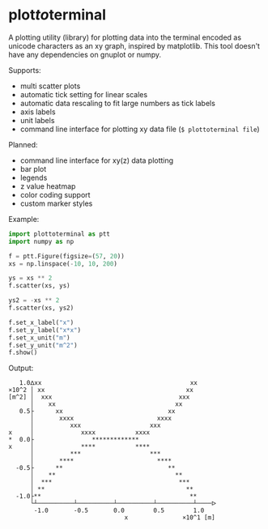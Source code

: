 # plot*to*terminal
A plotting utility (library) for plotting data into the terminal encoded as
unicode characters as an xy graph, inspired by matplotlib. This tool doesn't
have any dependencies on gnuplot or numpy.

Supports:
* multi scatter plots
* automatic tick setting for linear scales
* automatic data rescaling to fit large numbers as tick labels
* axis labels
* unit labels
* command line interface for plotting xy data file (`$ plottoterminal file`)

Planned:
* command line interface for xy(z) data plotting
* bar plot
* legends
* z value heatmap
* color coding support
* custom marker styles

Example:
```python
import plottoterminal as ptt
import numpy as np

f = ptt.Figure(figsize=(57, 20))
xs = np.linspace(-10, 10, 200)

ys = xs ** 2
f.scatter(xs, ys)

ys2 = -xs ** 2
f.scatter(xs, ys2)

f.set_x_label("x")
f.set_y_label("x*x")
f.set_x_unit("m")
f.set_y_unit("m^2")
f.show()
```

Output:
```
   1.0ᐃxx                                         xx     
×10^2 │ xx                                       xx      
[m^2] │  xxx                                   xxx       
      │    xx                                 xx         
   0.5├      xx                             xx           
      │       xxxx                       xxxx            
      │          xxx                   xxx               
x     │             xxxx           xxxx                  
*  0.0├                *************                     
x     │             ****           ****                  
      │          ***                   ***               
      │       ****                       ****            
  -0.5├      **                             **           
      │    **                                 **         
      │  ***                                   ***       
      │ **                                       **      
  -1.0├**                                         **     
      └┴──────────┴──────────┴──────────┴──────────┴────ᐅ
       -1.0       -0.5       0.0        0.5        1.0   
                                x               ×10^1 [m]
```